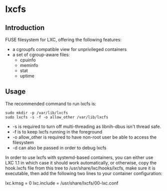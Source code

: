 # lxcfs

## Introduction
FUSE filesystem for LXC, offering the following features:
 - a cgroupfs compatible view for unprivileged containers
 - a set of cgroup-aware files:
   - cpuinfo
   - meminfo
   - stat
   - uptime

## Usage
The recommended command to run lxcfs is:

    sudo mkdir -p /var/lib/lxcfs
    sudo lxcfs -s -f -o allow_other /var/lib/lxcfs

 - -s is required to turn off multi-threading as libnih-dbus isn't thread safe.
 - -f is to keep lxcfs running in the foreground
 - -o allow\_other is required to have non-root user be able to access the filesystem
 - -d can also be passed in order to debug lxcfs


In order to use lxcfs with systemd-based containers, you can either use
LXC 1.1 in which case it should work automatically, or otherwise, copy
the hook.lxcfs file from this tree to /usr/share/lxc/hooks/lxcfs, make
sure it is executable, then add the following two lines to your
container configuration:

lxc.kmsg = 0
lxc.include = /usr/share/lxcfs/00-lxc.conf
